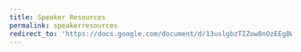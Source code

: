 ```yaml
---
title: Speaker Resources
permalink: speakerresources
redirect_to: 'https://docs.google.com/document/d/13uslgbzTIZow8nOzEEgBW7I0QyxGTlzj6nhIUxJ7hQc/preview?rm=demo'
---
```

